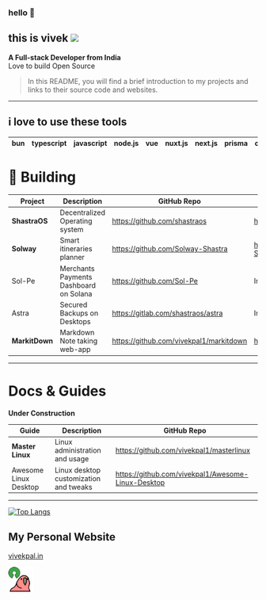 ### hello 👋
## this is vivek <img src="https://media.giphy.com/media/WUlplcMpOCEmTGBtBW/giphy.gif" width="40">
**A Full-stack Developer from India**\
Love to build Open Source
> In this README, you will find a brief introduction to my projects and links to their source code and websites.
---

## i love to use these tools

| bun | typescript | javascript | node.js | vue | nuxt.js | next.js | prisma | css | postgresql | tailwindcss |
| --- | ---------- | ---------- | --------| --- | ------- | --------| -------| --- | ---------- | ----------- |

# 🔨 Building

| Project         | Description                            | GitHub Repo                             | Website                  |
| --------------- | -------------------------------------- | --------------------------------------- | ------------------------|
| **ShastraOS**   | Decentralized Operating system         | https://github.com/shastraos            | https://shastraos.org  |
| **Solway**      | Smart itineraries planner              | https://github.com/Solway-Shastra       | https://github.com/Solway-Shastra |
| Sol-Pe          | Merchants Payments Dashboard on Solana | https://github.com/Sol-Pe               | In progress |
| Astra           | Secured Backups on Desktops            | https://gitlab.com/shastraos/astra      | In progress |
| **MarkitDown**  | Markdown Note taking web-app           | https://github.com/vivekpal1/markitdown | https://markitdown.vercel.app/ |
---

# Docs & Guides
**Under Construction**

| Guide                      | Description                               | GitHub Repo                         |
| ---------------------------| ------------------------------------------| -----------------------------------|
| **Master Linux**           | Linux administration and usage            | https://github.com/vivekpal1/masterlinux |
| Awesome Linux Desktop      | Linux desktop customization and tweaks    | https://github.com/vivekpal1/Awesome-Linux-Desktop |

---


[![Top Langs](https://github-readme-stats.vercel.app/api/top-langs/?username=vivekpal1&layout=compact&langs_count=8&show_icons=true&theme=radical)](https://github.com/vivekpal1)


## My Personal Website

<a href="https://vivekpal.in">vivekpal.in</a>

<img src="https://raw.githubusercontent.com/vivekpal1/vivekpal1/main/assets/ososos.gif" width="50">

## 
<!---
<p align="center">
  <img src="https://github.com/vivekpal1/vivekpal1/raw/output/github-contribution-grid-snake.svg" alt="snake"></center>
</p>

> Apply dark mode to view all icons clearly
--- -->
